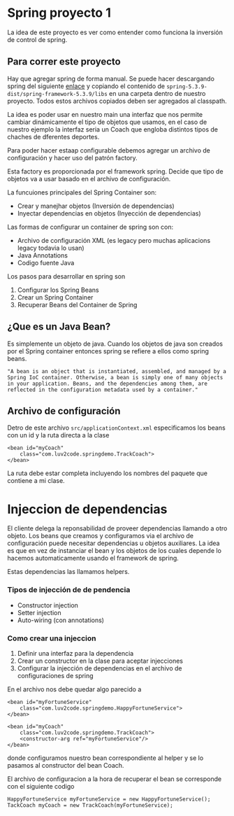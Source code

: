 # Spring proyecto 1

La idea de este proyecto es ver como entender como funciona la inversión de control de spring.

## Para correr este proyecto

Hay que agregar spring de forma manual. Se puede hacer descargando spring del siguiente [enlace](https://repo.spring.io/ui/native/libs-release/org/springframework/spring/5.3.9/spring-5.3.9-dist.zip) y copiando el contenido de `spring-5.3.9-dist/spring-framework-5.3.9/libs` en una carpeta dentro de nuestro proyecto. Todos estos archivos copiados deben ser agregados al classpath.

La idea es poder usar en nuestro main una interfaz que nos permite cambiar dinámicamente el tipo de objetos que usamos, en el caso de nuestro ejemplo la interfaz seria un Coach que engloba distintos tipos de chaches de dferentes deportes. 

Para poder hacer estaap configurable debemos agregar un archivo de configuración y hacer uso del patrón factory.

Esta factory es proporcionada por el framework spring. 
Decide que tipo de objetos va a usar basado en el archivo de configuración.

La funcuiones principales del Spring Container son:

* Crear y  manejhar objetos (Inversión  de dependencias)
* Inyectar dependencias en objetos (Inyección de dependencias)

Las formas de configurar un container de spring son con:

* Archivo de configuración XML (es legacy pero muchas aplicacions legacy todavia lo usan)
* Java Annotations
* Codigo fuente Java

Los pasos para desarrollar en spring son

1. Configurar los Spring Beans
2. Crear un Spring Container
3. Recuperar Beans del Container de Spring

## ¿Que es un Java Bean?

Es simplemente un objeto de java.
Cuando los objetos de java son creados por el Spring container entonces spring se refiere a ellos como spring beans.

 `"A bean is an object that is instantiated, assembled, and managed by a Spring IoC container. Otherwise, a bean is simply one of many objects in your application. Beans, and the dependencies among them, are reflected in the configuration metadata used by a container."`


## Archivo de configuración

Detro de este archivo `src/applicationContext.xml` especificamos los beans con un id y la ruta directa a la clase

``` 
<bean id="myCoach"
    class="com.luv2code.springdemo.TrackCoach">
</bean>
```

La ruta debe estar completa incluyendo los nombres del paquete que contiene a mi clase.

# Injeccion de dependencias

El cliente delega la reponsabilidad de proveer dependencias llamando a otro objeto.
Los beans que creamos y configuramos via el archivo de configuración puede necesitar dependencias u objetos auxiliares. La idea es que en vez de instanciar el bean y los objetos de los cuales depende lo hacemos automaticamente usando el framework de spring.

Estas dependencias las llamamos helpers.

### Tipos de injección de de pendencia

* Constructor injection
* Setter injection
* Auto-wiring (con annotations) 

### Como crear una injeccion

1. Definir una interfaz para la dependencia
2. Crear un constructor en la clase para aceptar injecciones
3. Configurar la injección de dependencias en el archivo de configuraciones de spring

En el archivo nos debe quedar algo parecido a 

```
<bean id="myFortuneService"
	class="com.luv2code.springdemo.HappyFortuneService">
</bean> 

<bean id="myCoach"
    class="com.luv2code.springdemo.TrackCoach">
    <constructor-arg ref="myFortuneService"/>
</bean>
```

donde configuramos nuestro bean correspondiente al helper y se lo pasamos al constructor del bean Coach.

El archivo de configuracion a la hora de recuperar el bean se corresponde con el siguiente codigo

```
HappyFortuneService myFortuneService = new HappyFortuneService();
TackCoach myCoach = new TrackCoach(myFortuneService);
````